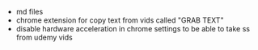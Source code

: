 - md files
- chrome extension for copy text from vids called "GRAB TEXT"
- disable hardware acceleration in chrome settings to be able to take ss from udemy vids
